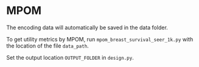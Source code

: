 # MPOM

The encoding data will automatically be saved in the data folder.

To get utility metrics by MPOM, run `mpom_breast_survival_seer_1k.py` with the location of the file `data_path`.

Set the output location `OUTPUT_FOLDER` in `design.py`.

